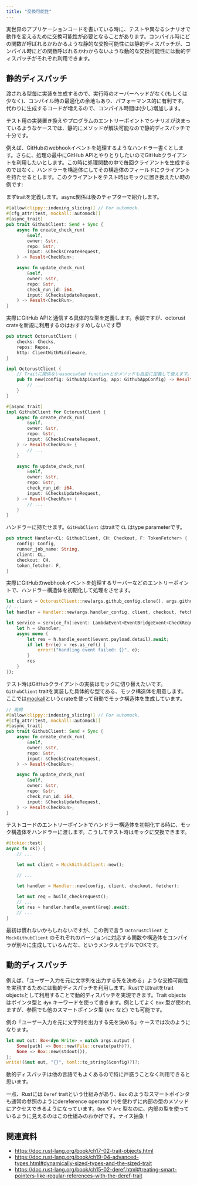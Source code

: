 ```yaml
---
title: "交換可能性"
---
```


実世界のアプリケーションコードを書いている時に、テストや異なるシナリオで動作を変えるために交換可能性が必要となることがあります。コンパイル時にどの関数が呼ばれるかわかるような静的な交換可能性には静的ディスパッチが、コンパイル時にどの関数呼ばれるかわからないような動的な交換可能性には動的ディスパッチがそれぞれ利用できます。

## 静的ディスパッチ
渡される型毎に実装を生成するので、実行時のオーバーヘッドがなく(もしくは少なく)、コンパイル時の最適化の余地もあり、パフォーマンス的に有利です。代わりに生成するコードが増えるので、コンパイル時間は(少し)増加します。

テスト用の実装置き換えやプログラムのエントリーポイントでシナリオが決まっているようなケースでは、静的にメソッドが解決可能なので静的ディスパッチで十分です。

例えば、GitHubのwebhookイベントを処理するようなハンドラー書くとします。さらに、処理の最中にGitHub APIとやりとりしたいのでGitHubクライアントを利用したいとします。この時に処理関数の中で毎回クライアントを生成するのではなく、ハンドラーを構造体にしてその構造体のフィールドにクライアントを持たせるとします。このクライアントをテスト時はモックに置き換えたい時の例です:

まずtraitを定義します。async関係は後のチャプターで紹介します。

```rust
#[allow(clippy::indexing_slicing)] // For automock.
#[cfg_attr(test, mockall::automock)]
#[async_trait]
pub trait GithubClient: Send + Sync {
    async fn create_check_run(
        &self,
        owner: &str,
        repo: &str,
        input: &ChecksCreateRequest,
    ) -> Result<CheckRun>;

    async fn update_check_run(
        &self,
        owner: &str,
        repo: &str,
        check_run_id: i64,
        input: &ChecksUpdateRequest,
    ) -> Result<CheckRun>;
}
```

実際にGitHub APIと通信する具体的な型を定義します。余談ですが、octorust crateを新規に利用するのはおすすめしないです😇

```rust
pub struct OctorustClient {
    checks: Checks,
    repos: Repos,
    http: ClientWithMiddleware,
}

impl OctorustClient {
    // Traitに関係ないassociated functionとかメソッドも自由に定義して使えます。
    pub fn new(config: GithubApiConfig, app: GithubAppConfig) -> Result<Self> {
        // ...
    }
}

#[async_trait]
impl GithubClient for OctorustClient {
    async fn create_check_run(
        &self,
        owner: &str,
        repo: &str,
        input: &ChecksCreateRequest,
    ) -> Result<CheckRun> {
        // ...
    }

    async fn update_check_run(
        &self,
        owner: &str,
        repo: &str,
        check_run_id: i64,
        input: &ChecksUpdateRequest,
    ) -> Result<CheckRun> {
        // ...
    }
}
```

ハンドラーに持たせます。`GitHubClient` はtraitで `CL` はtype parameterです。

```rust
pub struct Handler<CL: GithubClient, CH: Checkout, F: TokenFetcher> {
    config: Config,
    runner_job_name: String,
    client: CL,
    checkout: CH,
    token_fetcher: F,
}
```

実際にGitHubのwebhookイベントを処理するサーバーなどのエントリーポイントで、ハンドラー構造体を初期化して処理をさせます。

```rust
let client = OctorustClient::new(args.github_config.clone(), args.github_app_config.clone())?;
// ...
let handler = Handler::new(args.handler_config, client, checkout, fetcher);

let service = service_fn(|event: LambdaEvent<EventBridgeEvent<CheckRequest>>| {
    let h = &handler;
    async move {
        let res = h.handle_event(&event.payload.detail).await;
        if let Err(e) = res.as_ref() {
            error!("handling event failed: {}", e);
        }
        res
    }
});
```

テスト時はGitHubクライアントの実装はモックに切り替えたいです。`GithubClient` traitを実装した具体的な型である、モック構造体を用意します。ここでは[mockall](https://docs.rs/mockall/latest/mockall/)というcrateを使って自動でモック構造体を生成しています。

```rust
// 再掲
#[allow(clippy::indexing_slicing)] // For automock.
#[cfg_attr(test, mockall::automock)]
#[async_trait]
pub trait GithubClient: Send + Sync {
    async fn create_check_run(
        &self,
        owner: &str,
        repo: &str,
        input: &ChecksCreateRequest,
    ) -> Result<CheckRun>;

    async fn update_check_run(
        &self,
        owner: &str,
        repo: &str,
        check_run_id: i64,
        input: &ChecksUpdateRequest,
    ) -> Result<CheckRun>;
}
```

テストコードのエントリーポイントでハンドラー構造体を初期化する時に、モック構造体をハンドラーに渡します。こうしてテスト時はモックに交換できます。

```rust
#[tokio::test]
async fn ok() {
    // ...

    let mut client = MockGithubClient::new();

    // ...

    let handler = Handler::new(config, client, checkout, fetcher);

    let mut req = build_checkrequest();
    // ...
    let res = handler.handle_event(&req).await;
    // ...
}
```

最初は慣れないかもしれないですが、この例で言う `OctorustClient` と `MockGithubClient` のそれぞれのバージョンに対応する関数や構造体をコンパイラが別々に生成しているんだな、というメンタルモデルでOKです。

## 動的ディスパッチ
例えば、「ユーザー入力を元に文字列を出力する先を決める」ような交換可能性を実現するためには動的ディスパッチを利用します。Rustではtraitをtrait objectsとして利用することで動的ディスパッチを実現できます。Trait objectsはポインタ型と `dyn` キーワードを使って書きます。例としてよく `Box` 型が使われますが、参照でも他のスマートポインタ型 (`Arc` など) でも可能です。

例の「ユーザー入力を元に文字列を出力する先を決める」ケースでは次のようになります。

```rust
let mut out: Box<dyn Write> = match args.output {
    Some(path) => Box::new(File::create(path)?),
    None => Box::new(stdout()),
};
write!(&mut out, "{}", toml::to_string(&config)?)?;
```

動的ディスパッチは他の言語でもよくあるので特に戸惑うことなく利用できると思います。

一点、Rustには `Deref` traitという仕組みがあり、`Box` のようなスマートポインタも通常の参照のようにdereference operator (`*`)を使わずに内部の型のメソッドにアクセスできるようになっています。`Box` や `Arc` 型なのに、内部の型を使っているように見えるのはこの仕組みのおかげです。ナイス抽象！

## 関連資料
- https://doc.rust-lang.org/book/ch17-02-trait-objects.html
- https://doc.rust-lang.org/book/ch19-04-advanced-types.html#dynamically-sized-types-and-the-sized-trait
- https://doc.rust-lang.org/book/ch15-02-deref.html#treating-smart-pointers-like-regular-references-with-the-deref-trait
